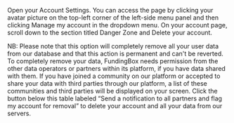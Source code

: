 Open your Account Settings. You can access the page by clicking your avatar picture on the top-left corner of the left-side menu panel and then clicking Manage my account in the dropdown menu.
On your account page, scroll down to the section titled Danger Zone and Delete your account. 

NB: Please note that this option will completely remove all your user data from our database and that this action is permanent and can't be reverted. To completely remove your data, FundingBox needs permission from the other data operators or partners within its platform, if you have data shared with them. If you have joined a community on our platform or accepted to share your data with third parties through our platform, a list of these communities and third parties will be displayed on your screen. Click the button below this table labeled “Send a notification to all partners and flag my account for removal” to delete your account and all your data from our servers.


